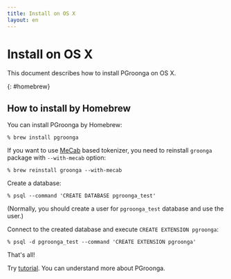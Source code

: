 ```yaml
---
title: Install on OS X
layout: en
---
```


# Install on OS X

This document describes how to install PGroonga on OS X.

{: #homebrew}

## How to install by Homebrew

You can install PGroonga by Homebrew:

```text
% brew install pgroonga
```

If you want to use [MeCab](http://taku910.github.io/mecab/) based tokenizer, you need to reinstall `groonga` package with `--with-mecab` option:

```text
% brew reinstall groonga --with-mecab
```

Create a database:

```text
% psql --command 'CREATE DATABASE pgroonga_test'
```

(Normally, you should create a user for `pgroonga_test` database and use the user.)

Connect to the created database and execute `CREATE EXTENSION pgroonga`:

```text
% psql -d pgroonga_test --command 'CREATE EXTENSION pgroonga'
```

That's all!

Try [tutorial](../tutorial/). You can understand more about PGroonga.
